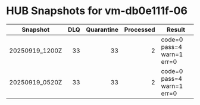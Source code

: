 # HUB Snapshots for vm-db0e111f-06

| Snapshot | DLQ | Quarantine | Processed | Result |
|---|---:|---:|---:|---|
| 20250919_1200Z | 33 | 33 | 2 | code=0 pass=4 warn=1 err=0 |
| 20250919_0520Z | 33 | 33 | 2 | code=0 pass=4 warn=1 err=0 |
